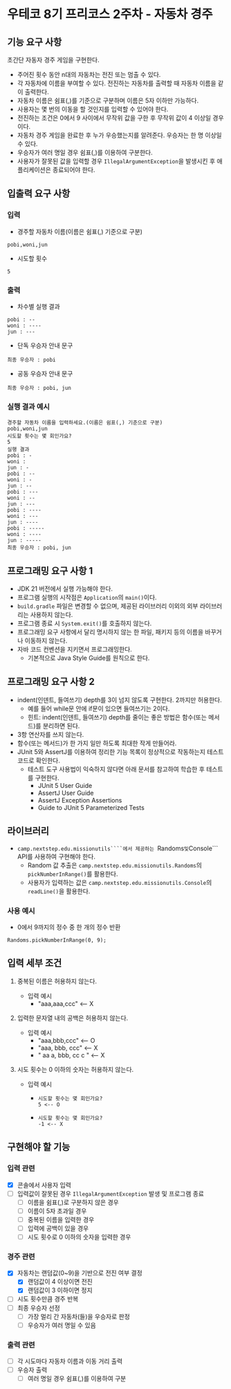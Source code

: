 # 우테코 8기 프리코스 2주차 - 자동차 경주
## 기능 요구 사항
초간단 자동자 경주 게임을 구현한다.

- 주어진 횟수 동안 n대의 자동차는 전진 또는 멈출 수 있다.
- 각 자동차에 이름을 부여할 수 있다. 전진하는 자동차를 출력할 때 자동차 이름을 같이 출력한다.
- 자동차 이름은 쉼표(,)를 기준으로 구분하며 이름은 5자 이하만 가능하다.
- 사용자는 몇 번의 이동을 할 것인지를 입력할 수 있어야 한다.
- 전진하는 조건은 0에서 9 사이에서 무작위 값을 구한 후 무작위 값이 4 이상일 경우이다.
- 자동차 경주 게임을 완료한 후 누가 우승했는지를 알려준다. 우승자는 한 명 이상일 수 있다.
- 우승자가 여러 명일 경우 쉼표(,)를 이용하여 구분한다.
- 사용자가 잘못된 값을 입력할 경우 ```IllegalArgumentException```을 발생시킨 후 애플리케이션은 종료되어야 한다.

## 입출력 요구 사항
### 입력
- 경주할 자동차 이름(이름은 쉼표(,) 기준으로 구분)
```
pobi,woni,jun
```
- 시도할 횟수
```
5
```
### 출력
- 차수별 실행 결과
```
pobi : --
woni : ----
jun : ---
```
- 단독 우승자 안내 문구
```
최종 우승자 : pobi
```
- 공동 우승자 안내 문구
```
최종 우승자 : pobi, jun
```
### 실행 결과 예시
```
경주할 자동차 이름을 입력하세요.(이름은 쉼표(,) 기준으로 구분)
pobi,woni,jun
시도할 횟수는 몇 회인가요?
5
실행 결과
pobi : -
woni : 
jun : -
pobi : --
woni : -
jun : --
pobi : ---
woni : --
jun : ---
pobi : ----
woni : ---
jun : ----
pobi : -----
woni : ----
jun : -----
최종 우승자 : pobi, jun
```

## 프로그래밍 요구 사항 1
- JDK 21 버전에서 실행 가능해야 한다.
- 프로그램 실행의 시작점은 ```Application```의 ```main()```이다.
- ```build.gradle``` 파일은 변경할 수 없으며, 제공된 라이브러리 이외의 외부 라이브러리는 사용하지 않는다.
- 프로그램 종료 시 ```System.exit()```를 호출하지 않는다.
- 프로그래밍 요구 사항에서 달리 명시하지 않는 한 파일, 패키지 등의 이름을 바꾸거나 이동하지 않는다.
- 자바 코드 컨벤션을 지키면서 프로그래밍한다.
  - 기본적으로 Java Style Guide를 원칙으로 한다.

## 프로그래밍 요구 사항 2
- indent(인덴트, 들여쓰기) depth를 3이 넘지 않도록 구현한다. 2까지만 허용한다.
  - 예를 들어 while문 안에 if문이 있으면 들여쓰기는 2이다.
  - 힌트: indent(인덴트, 들여쓰기) depth를 줄이는 좋은 방법은 함수(또는 메서드)를 분리하면 된다.
- 3항 연산자를 쓰지 않는다.
- 함수(또는 메서드)가 한 가지 일만 하도록 최대한 작게 만들어라.
- JUnit 5와 AssertJ를 이용하여 정리한 기능 목록이 정상적으로 작동하는지 테스트 코드로 확인한다.
  - 테스트 도구 사용법이 익숙하지 않다면 아래 문서를 참고하여 학습한 후 테스트를 구현한다.
    - JUnit 5 User Guide
    - AssertJ User Guide
    - AssertJ Exception Assertions
    - Guide to JUnit 5 Parameterized Tests
      
## 라이브러리
- ```camp.nextstep.edu.missionutils````에서 제공하는 ```Randoms``` 및 ```Console``` API를 사용하여 구현해야 한다.
  - Random 값 추출은 ```camp.nextstep.edu.missionutils.Randoms```의 ```pickNumberInRange()```를 활용한다.
  - 사용자가 입력하는 값은 ```camp.nextstep.edu.missionutils.Console```의 ```readLine()```을 활용한다.

### 사용 예시
- 0에서 9까지의 정수 중 한 개의 정수 반환
```
Randoms.pickNumberInRange(0, 9);
```
## 입력 세부 조건
1. 중복된 이름은 허용하지 않는다.
   - 입력 예시
     - "aaa,aaa,ccc"   <-- X
       
2. 입력한 문자열 내의 공백은 허용하지 않는다.
   - 입력 예시
     - "aaa,bbb,ccc"   <-- O
     - "aaa, bbb, ccc"   <-- X
     - "  aa a, bbb, cc c "   <-- X

3. 시도 횟수는 0 이하의 숫자는 허용하지 않는다.
   - 입력 예시
     - ```
       시도할 횟수는 몇 회인가요?
       5 <-- O
       ```
     - ```
       시도할 횟수는 몇 회인가요?
       -1 <-- X
       ```

## 구현해야 할 기능
### 입력 관련
- [x] 콘솔에서 사용자 입력
- [ ] 입력값이 잘못된 경우 ```IllegalArgumentException``` 발생 및 프로그램 종료
  - [ ] 이름을 쉼표(,)로 구분하지 않은 경우
  - [ ] 이름이 5자 초과일 경우
  - [ ] 중복된 이름을 입력한 경우
  - [ ] 입력에 공백이 있을 경우
  - [ ] 시도 횟수로 0 이하의 숫자을 입력한 경우
### 경주 관련
- [x] 자동차는 랜덤값(0~9)을 기반으로 전진 여부 결정
  - [x] 랜덤값이 4 이상이면 전진
  - [x] 랜덤값이 3 이하이면 정지
- [ ] 시도 횟수만큼 경주 반복
- [ ] 최종 우승자 선정
  - [ ] 가장 멀리 간 자동차(들)을 우승자로 판정
  - [ ] 우승자가 여러 명일 수 있음

### 출력 관련
- [ ] 각 시도마다 자동차 이름과 이동 거리 출력
- [ ] 우승자 출력
   - [ ] 여러 명일 경우 쉼표(,)를 이용하여 구분
